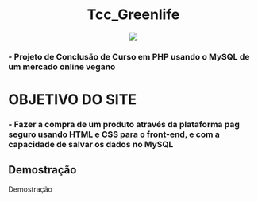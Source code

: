<div align="center">
  
# Tcc_Greenlife
  
 <Img src="https://user-images.githubusercontent.com/82465988/213821243-a4003f53-153a-441b-9eaa-63abe55b40a5.png"/>

</div>

### - Projeto de Conclusão de Curso em PHP usando o MySQL de um mercado online vegano

# OBJETIVO DO SITE
### - Fazer a compra de um produto através da plataforma pag seguro usando HTML e CSS para o front-end, e com a capacidade de salvar os dados no MySQL

## Demostração

Demostração
